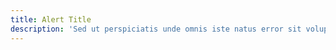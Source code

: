 ```yaml
---
title: Alert Title
description: 'Sed ut perspiciatis unde omnis iste natus error sit voluptatem accusantium doloremque laudantium'
---
```

